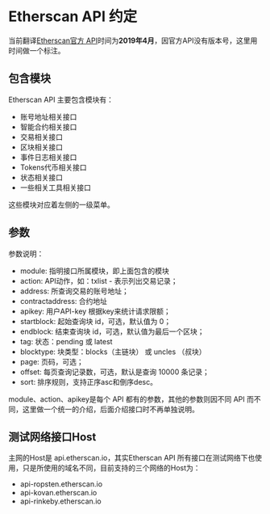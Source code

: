# Etherscan API 约定

当前翻译[Etherscan官方 API](https://etherscan.io/apis)时间为**2019年4月**，因官方API没有版本号，这里用时间做一个标注。

## 包含模块

Etherscan API 主要包含模块有：
* 账号地址相关接口
* 智能合约相关接口
* 交易相关接口
* 区块相关接口
* 事件日志相关接口
* Tokens代币相关接口
* 状态相关接口
* 一些相关工具相关接口

这些模块对应着左侧的一级菜单。

## 参数

参数说明：

* module: 指明接口所属模块，即上面包含的模块
* action: API动作，如：txlist - 表示列出交易记录；
* address: 所查询交易的账号地址；
* contractaddress: 合约地址
* apikey: 用户API-key 根据key来统计请求限额；
* startblock: 起始查询块 id，可选，默认值为 0；
* endblock: 结束查询块 id，可选，默认值为最后一个区块；
* tag:  状态：pending 或 latest 
* blocktype: 块类型：blocks（主链块） 或 uncles （叔块）
* page: 页码，可选；
* offset: 每页查询记录数，可选，默认是查询 10000 条记录；
* sort: 排序规则，支持正序asc和倒序desc。


module、action、apikey是每个 API 都有的参数，其他的参数则因不同 API 而不同，这里做一个统一的介绍，后面介绍接口时不再单独说明。

## 测试网络接口Host

主网的Host是 api.etherscan.io，其实Etherscan API 所有接口在测试网络下也使用，只是所使用的域名不同，目前支持的三个网络的Host为：

* api-ropsten.etherscan.io
* api-kovan.etherscan.io
* api-rinkeby.etherscan.io





